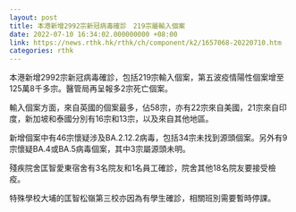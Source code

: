 ```yaml
---
layout: post
title: 本港新增2992宗新冠病毒確診　219宗屬輸入個案
date: 2022-07-10 16:34:02.000000000 +08:00
link: https://news.rthk.hk/rthk/ch/component/k2/1657068-20220710.htm
categories: rthk
---
```


本港新增2992宗新冠病毒確診，包括219宗輸入個案，第五波疫情陽性個案增至125萬8千多宗。醫管局再呈報多2宗死亡個案。

輸入個案方面，來自英國的個案最多，佔58宗，亦有22宗來自美國，21宗來自印度，新加坡和泰國分別有16宗和13宗，以及來自其他地區。

新增個案中有46宗懷疑涉及BA.2.12.2病毒，包括34宗未找到源頭個案。另外有9宗懷疑BA.4或BA.5病毒個案，其中3宗屬源頭未明。

殘疾院舍匡智愛東宿舍有3名院友和1名員工確診，院舍其他18名院友要接受檢疫。

特殊學校大埔的匡智松嶺第三校亦因為有學生確診，相關班別需要暫時停課。
